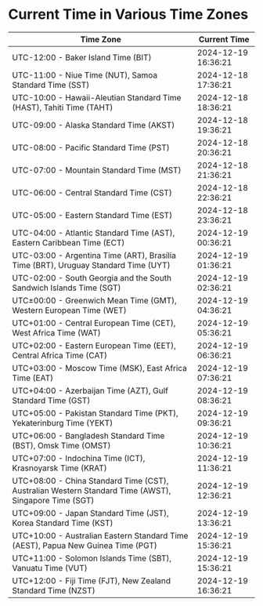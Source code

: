 # Current Time in Various Time Zones

| Time Zone | Current Time |
|-----------|--------------|
| UTC-12:00 - Baker Island Time (BIT) | 2024-12-19 16:36:21 |
| UTC-11:00 - Niue Time (NUT), Samoa Standard Time (SST) | 2024-12-18 17:36:21 |
| UTC-10:00 - Hawaii-Aleutian Standard Time (HAST), Tahiti Time (TAHT) | 2024-12-18 18:36:21 |
| UTC-09:00 - Alaska Standard Time (AKST) | 2024-12-18 19:36:21 |
| UTC-08:00 - Pacific Standard Time (PST) | 2024-12-18 20:36:21 |
| UTC-07:00 - Mountain Standard Time (MST) | 2024-12-18 21:36:21 |
| UTC-06:00 - Central Standard Time (CST) | 2024-12-18 22:36:21 |
| UTC-05:00 - Eastern Standard Time (EST) | 2024-12-18 23:36:21 |
| UTC-04:00 - Atlantic Standard Time (AST), Eastern Caribbean Time (ECT) | 2024-12-19 00:36:21 |
| UTC-03:00 - Argentina Time (ART), Brasília Time (BRT), Uruguay Standard Time (UYT) | 2024-12-19 01:36:21 |
| UTC-02:00 - South Georgia and the South Sandwich Islands Time (SGT) | 2024-12-19 02:36:21 |
| UTC±00:00 - Greenwich Mean Time (GMT), Western European Time (WET) | 2024-12-19 04:36:21 |
| UTC+01:00 - Central European Time (CET), West Africa Time (WAT) | 2024-12-19 05:36:21 |
| UTC+02:00 - Eastern European Time (EET), Central Africa Time (CAT) | 2024-12-19 06:36:21 |
| UTC+03:00 - Moscow Time (MSK), East Africa Time (EAT) | 2024-12-19 07:36:21 |
| UTC+04:00 - Azerbaijan Time (AZT), Gulf Standard Time (GST) | 2024-12-19 08:36:21 |
| UTC+05:00 - Pakistan Standard Time (PKT), Yekaterinburg Time (YEKT) | 2024-12-19 09:36:21 |
| UTC+06:00 - Bangladesh Standard Time (BST), Omsk Time (OMST) | 2024-12-19 10:36:21 |
| UTC+07:00 - Indochina Time (ICT), Krasnoyarsk Time (KRAT) | 2024-12-19 11:36:21 |
| UTC+08:00 - China Standard Time (CST), Australian Western Standard Time (AWST), Singapore Time (SGT) | 2024-12-19 12:36:21 |
| UTC+09:00 - Japan Standard Time (JST), Korea Standard Time (KST) | 2024-12-19 13:36:21 |
| UTC+10:00 - Australian Eastern Standard Time (AEST), Papua New Guinea Time (PGT) | 2024-12-19 15:36:21 |
| UTC+11:00 - Solomon Islands Time (SBT), Vanuatu Time (VUT) | 2024-12-19 15:36:21 |
| UTC+12:00 - Fiji Time (FJT), New Zealand Standard Time (NZST) | 2024-12-19 16:36:21 |
